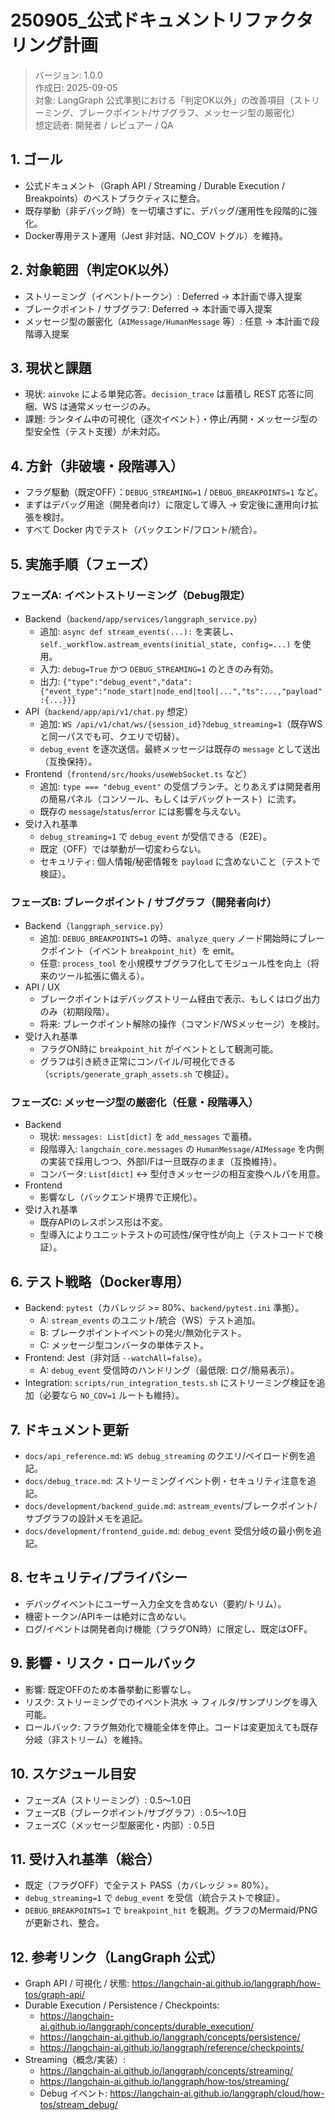 # 250905_公式ドキュメントリファクタリング計画

> バージョン: 1.0.0  
> 作成日: 2025-09-05  
> 対象: LangGraph 公式準拠における「判定OK以外」の改善項目（ストリーミング、ブレークポイント/サブグラフ、メッセージ型の厳密化）  
> 想定読者: 開発者 / レビュアー / QA

## 1. ゴール
- 公式ドキュメント（Graph API / Streaming / Durable Execution / Breakpoints）のベストプラクティスに整合。
- 既存挙動（非デバッグ時）を一切壊さずに、デバッグ/運用性を段階的に強化。
- Docker専用テスト運用（Jest 非対話、NO_COV トグル）を維持。

## 2. 対象範囲（判定OK以外）
- ストリーミング（イベント/トークン）: Deferred → 本計画で導入提案
- ブレークポイント / サブグラフ: Deferred → 本計画で導入提案
- メッセージ型の厳密化（`AIMessage/HumanMessage` 等）: 任意 → 本計画で段階導入提案

## 3. 現状と課題
- 現状: `ainvoke` による単発応答。`decision_trace` は蓄積し REST 応答に同梱、WS は通常メッセージのみ。
- 課題: ランタイム中の可視化（逐次イベント）・停止/再開・メッセージ型の型安全性（テスト支援）が未対応。

## 4. 方針（非破壊・段階導入）
- フラグ駆動（既定OFF）：`DEBUG_STREAMING=1` / `DEBUG_BREAKPOINTS=1` など。
- まずはデバッグ用途（開発者向け）に限定して導入 → 安定後に運用向け拡張を検討。
- すべて Docker 内でテスト（バックエンド/フロント/統合）。

## 5. 実施手順（フェーズ）
### フェーズA: イベントストリーミング（Debug限定）
- Backend（`backend/app/services/langgraph_service.py`）
  - 追加: `async def stream_events(...):` を実装し、`self._workflow.astream_events(initial_state, config=...)` を使用。
  - 入力: `debug=True` かつ `DEBUG_STREAMING=1` のときのみ有効。
  - 出力: `{"type":"debug_event","data":{"event_type":"node_start|node_end|tool|...","ts":...,"payload":{...}}}`
- API（`backend/app/api/v1/chat.py` 想定）
  - 追加: `WS /api/v1/chat/ws/{session_id}?debug_streaming=1`（既存WSと同一パスでも可、クエリで切替）。
  - `debug_event` を逐次送信。最終メッセージは既存の `message` として送出（互換保持）。
- Frontend（`frontend/src/hooks/useWebSocket.ts` など）
  - 追加: `type === "debug_event"` の受信ブランチ。とりあえずは開発者用の簡易パネル（コンソール、もしくはデバッグトースト）に流す。
  - 既存の `message`/`status`/`error` には影響を与えない。
- 受け入れ基準
  - `debug_streaming=1` で `debug_event` が受信できる（E2E）。
  - 既定（OFF）では挙動が一切変わらない。
  - セキュリティ: 個人情報/秘密情報を `payload` に含めないこと（テストで検証）。

### フェーズB: ブレークポイント / サブグラフ（開発者向け）
- Backend（`langgraph_service.py`）
  - 追加: `DEBUG_BREAKPOINTS=1` の時、`analyze_query` ノード開始時にブレークポイント（イベント `breakpoint_hit`）を emit。
  - 任意: `process_tool` を小規模サブグラフ化してモジュール性を向上（将来のツール拡張に備える）。
- API / UX
  - ブレークポイントはデバッグストリーム経由で表示、もしくはログ出力のみ（初期段階）。
  - 将来: ブレークポイント解除の操作（コマンド/WSメッセージ）を検討。
- 受け入れ基準
  - フラグON時に `breakpoint_hit` がイベントとして観測可能。
  - グラフは引き続き正常にコンパイル/可視化できる（`scripts/generate_graph_assets.sh` で検証）。

### フェーズC: メッセージ型の厳密化（任意・段階導入）
- Backend
  - 現状: `messages: List[dict]` を `add_messages` で蓄積。
  - 段階導入: `langchain_core.messages` の `HumanMessage/AIMessage` を内側の実装で採用しつつ、外部I/Fは一旦既存のまま（互換維持）。
  - コンバータ: `List[dict]` ↔ 型付きメッセージの相互変換ヘルパを用意。
- Frontend
  - 影響なし（バックエンド境界で正規化）。
- 受け入れ基準
  - 既存APIのレスポンス形は不変。
  - 型導入によりユニットテストの可読性/保守性が向上（テストコードで検証）。

## 6. テスト戦略（Docker専用）
- Backend: `pytest`（カバレッジ >= 80%、`backend/pytest.ini` 準拠）。
  - A: `stream_events` のユニット/統合（WS）テスト追加。
  - B: ブレークポイントイベントの発火/無効化テスト。
  - C: メッセージ型コンバータの単体テスト。
- Frontend: Jest（非対話 `--watchAll=false`）。
  - A: `debug_event` 受信時のハンドリング（最低限: ログ/簡易表示）。
- Integration: `scripts/run_integration_tests.sh` にストリーミング検証を追加（必要なら `NO_COV=1` ルートも維持）。

## 7. ドキュメント更新
- `docs/api_reference.md`: `WS debug_streaming` のクエリ/ペイロード例を追記。
- `docs/debug_trace.md`: ストリーミングイベント例・セキュリティ注意を追記。
- `docs/development/backend_guide.md`: `astream_events`/ブレークポイント/サブグラフの設計メモを追記。
- `docs/development/frontend_guide.md`: `debug_event` 受信分岐の最小例を追記。

## 8. セキュリティ/プライバシー
- デバッグイベントにユーザー入力全文を含めない（要約/トリム）。
- 機密トークン/APIキーは絶対に含めない。
- ログ/イベントは開発者向け機能（フラグON時）に限定し、既定はOFF。

## 9. 影響・リスク・ロールバック
- 影響: 既定OFFのため本番挙動に影響なし。
- リスク: ストリーミングでのイベント洪水 → フィルタ/サンプリングを導入可能。
- ロールバック: フラグ無効化で機能全体を停止。コードは変更加えても既存分岐（非ストリーム）を維持。

## 10. スケジュール目安
- フェーズA（ストリーミング）: 0.5〜1.0日
- フェーズB（ブレークポイント/サブグラフ）: 0.5〜1.0日
- フェーズC（メッセージ型厳密化・内部）: 0.5日

## 11. 受け入れ基準（総合）
- 既定（フラグOFF）で全テスト PASS（カバレッジ >= 80%）。
- `debug_streaming=1` で `debug_event` を受信（統合テストで検証）。
- `DEBUG_BREAKPOINTS=1` で `breakpoint_hit` を観測。グラフのMermaid/PNGが更新され、整合。

## 12. 参考リンク（LangGraph 公式）
- Graph API / 可視化 / 状態: https://langchain-ai.github.io/langgraph/how-tos/graph-api/
- Durable Execution / Persistence / Checkpoints:
  - https://langchain-ai.github.io/langgraph/concepts/durable_execution/
  - https://langchain-ai.github.io/langgraph/concepts/persistence/
  - https://langchain-ai.github.io/langgraph/reference/checkpoints/
- Streaming（概念/実装）:
  - https://langchain-ai.github.io/langgraph/concepts/streaming/
  - https://langchain-ai.github.io/langgraph/how-tos/streaming/
  - Debug イベント: https://langchain-ai.github.io/langgraph/cloud/how-tos/stream_debug/
